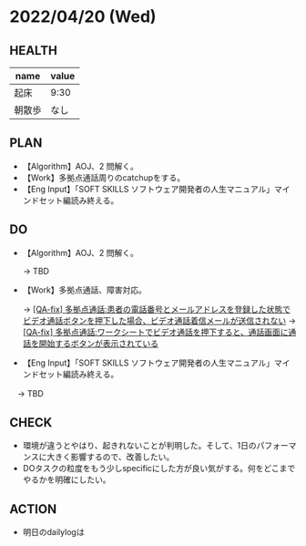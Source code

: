 # 2022/04/20 (Wed)

## HEALTH

| name   | value |
| ------ | ----- |
| 起床   | 9:30     |
| 朝散歩 | なし     |

## PLAN

- 【Algorithm】AOJ、2 問解く。
- 【Work】多拠点通話周りのcatchupをする。
- 【Eng Input】「SOFT SKILLS ソフトウェア開発者の人生マニュアル」マインドセット編読み終える。

## DO

- 【Algorithm】AOJ、2 問解く。

  → TBD

- 【Work】多拠点通話、障害対応。

  → [[QA-fix] 多拠点通話:患者の電話番号とメールアドレスを登録した状態でビデオ通話ボタンを押下した場合、ビデオ通話着信メールが送信されない](https://github.com/micin-jp/chicken-api/pull/1739)
  → [[QA-fix] 多拠点通話:ワークシートでビデオ通話を押下すると、通話画面に通話を開始するボタンが表示されている](https://github.com/micin-jp/chicken-web/pull/1532)

- 【Eng Input】「SOFT SKILLS ソフトウェア開発者の人生マニュアル」マインドセット編読み終える。

　→ TBD

## CHECK

- 環境が違うとやはり、起きれないことが判明した。そして、1日のパフォーマンスに大きく影響するので、改善したい。
- DOタスクの粒度をもう少しspecificにした方が良い気がする。何をどこまでやるかを明確にしたい。

## ACTION

- 明日のdailylogは

